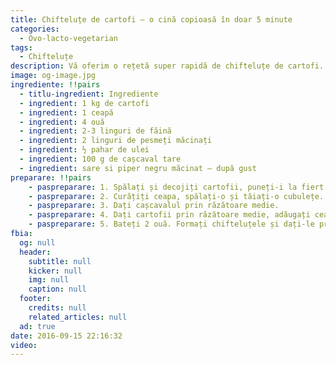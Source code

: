 ```yaml
---
title: Chifteluțe de cartofi – o cină copioasă în doar 5 minute
categories:
  - Ovo-lacto-vegetarian
tags:
  - Chifteluțe
description: Vă oferim o rețetă super rapidă de chifteluțe de cartofi. Aceste chifteluțe sunt nemaipomenite, foarte gustoase, rumene și moi în interior, ideale pentru o cină în sânul familiei. Chifteluțele de cartofi se prepară foarte simplu și ușor, sunt consistente, le puteți servi cu sos de ciuperci, smântână sau o salată proaspătă de legume. Sunt atât de gustoase încât dispar într-o clipă din farfurie.
image: og-image.jpg
ingrediente: !!pairs
  - titlu-ingredient: Ingrediente
  - ingredient: 1 kg de cartofi
  - ingredient: 1 ceapă
  - ingredient: 4 ouă
  - ingredient: 2-3 linguri de făină
  - ingredient: 2 linguri de pesmeți măcinați
  - ingredient: ½ pahar de ulei
  - ingredient: 100 g de cașcaval tare
  - ingredient: sare si piper negru măcinat – după gust
preparare: !!pairs
    - paspreparare: 1. Spălați și decojiți cartofii, puneți-i la fiert în apă cu sare. Lăsați să se răcească.
    - paspreparare: 2. Curățiți ceapa, spălați-o și tăiați-o cubulețe.
    - paspreparare: 3. Dați cașcavalul prin răzătoare medie.
    - paspreparare: 4. Dați cartofii prin răzătoare medie, adăugați ceapa, 2 ouă și cașcavalul ras. Asezonați cu sare și piper și amestecați bine.
    - paspreparare: 5. Bateți 2 ouă. Formați chifteluțele și dați-le prin făină, apoi înmuiați-le în ou, pesmeți și prăjiți-le într-o tigaie încinsă cu ulei, sau le puteți coace la cuptor până formează o crustă aurie.
fbia:
  og: null
  header:
    subtitle: null
    kicker: null
    img: null
    caption: null
  footer:
    credits: null
    related_articles: null
  ad: true
date: 2016-09-15 22:16:32
video:
---
```

